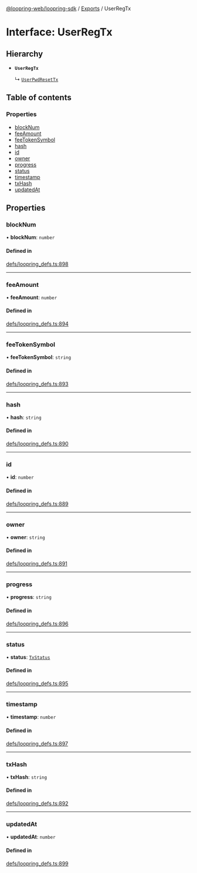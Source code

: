 [@loopring-web/loopring-sdk](../README.md) / [Exports](../modules.md) / UserRegTx

# Interface: UserRegTx

## Hierarchy

- **`UserRegTx`**

  ↳ [`UserPwdResetTx`](UserPwdResetTx.md)

## Table of contents

### Properties

- [blockNum](UserRegTx.md#blocknum)
- [feeAmount](UserRegTx.md#feeamount)
- [feeTokenSymbol](UserRegTx.md#feetokensymbol)
- [hash](UserRegTx.md#hash)
- [id](UserRegTx.md#id)
- [owner](UserRegTx.md#owner)
- [progress](UserRegTx.md#progress)
- [status](UserRegTx.md#status)
- [timestamp](UserRegTx.md#timestamp)
- [txHash](UserRegTx.md#txhash)
- [updatedAt](UserRegTx.md#updatedat)

## Properties

### blockNum

• **blockNum**: `number`

#### Defined in

[defs/loopring_defs.ts:898](https://github.com/Loopring/loopring_sdk/blob/4fed49a/src/defs/loopring_defs.ts#L898)

___

### feeAmount

• **feeAmount**: `number`

#### Defined in

[defs/loopring_defs.ts:894](https://github.com/Loopring/loopring_sdk/blob/4fed49a/src/defs/loopring_defs.ts#L894)

___

### feeTokenSymbol

• **feeTokenSymbol**: `string`

#### Defined in

[defs/loopring_defs.ts:893](https://github.com/Loopring/loopring_sdk/blob/4fed49a/src/defs/loopring_defs.ts#L893)

___

### hash

• **hash**: `string`

#### Defined in

[defs/loopring_defs.ts:890](https://github.com/Loopring/loopring_sdk/blob/4fed49a/src/defs/loopring_defs.ts#L890)

___

### id

• **id**: `number`

#### Defined in

[defs/loopring_defs.ts:889](https://github.com/Loopring/loopring_sdk/blob/4fed49a/src/defs/loopring_defs.ts#L889)

___

### owner

• **owner**: `string`

#### Defined in

[defs/loopring_defs.ts:891](https://github.com/Loopring/loopring_sdk/blob/4fed49a/src/defs/loopring_defs.ts#L891)

___

### progress

• **progress**: `string`

#### Defined in

[defs/loopring_defs.ts:896](https://github.com/Loopring/loopring_sdk/blob/4fed49a/src/defs/loopring_defs.ts#L896)

___

### status

• **status**: [`TxStatus`](../enums/TxStatus.md)

#### Defined in

[defs/loopring_defs.ts:895](https://github.com/Loopring/loopring_sdk/blob/4fed49a/src/defs/loopring_defs.ts#L895)

___

### timestamp

• **timestamp**: `number`

#### Defined in

[defs/loopring_defs.ts:897](https://github.com/Loopring/loopring_sdk/blob/4fed49a/src/defs/loopring_defs.ts#L897)

___

### txHash

• **txHash**: `string`

#### Defined in

[defs/loopring_defs.ts:892](https://github.com/Loopring/loopring_sdk/blob/4fed49a/src/defs/loopring_defs.ts#L892)

___

### updatedAt

• **updatedAt**: `number`

#### Defined in

[defs/loopring_defs.ts:899](https://github.com/Loopring/loopring_sdk/blob/4fed49a/src/defs/loopring_defs.ts#L899)
